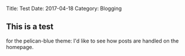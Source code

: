 Title: Test
Date: 2017-04-18
Category: Blogging

## This is a test
for the pelican-blue theme: I\'d like to see how posts are handled on the homepage.
